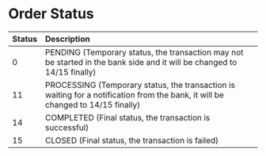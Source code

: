 # Order Status

| Status | Description |
| :----  | :---- |
|0   | PENDING (Temporary status, the transaction may not be started in the bank side and it will be changed to 14/15 finally) |
|11  | PROCESSING (Temporary status, the transaction is waiting for a notification from the bank, it will be changed to 14/15 finally) |
|14  | COMPLETED (Final status, the transaction is successful)|
|15  | CLOSED (Final status, the transaction is failed) |

